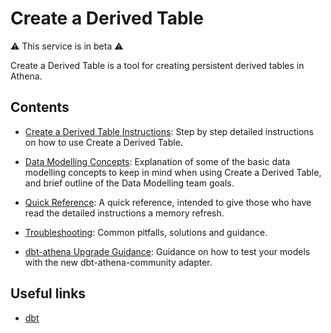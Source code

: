 # Create a Derived Table

⚠️ This service is in beta ⚠️

Create a Derived Table is a tool for creating persistent derived tables in Athena.


## Contents

- [Create a Derived Table Instructions](/tools/create-a-derived-table/instructions): Step by step detailed instructions on how to use Create a Derived Table.

- [Data Modelling Concepts](/tools/create-a-derived-table/concepts): Explanation of some of the basic data modelling concepts to keep in mind when using Create a Derived Table, and brief outline of the Data Modelling team goals.

- [Quick Reference](/tools/create-a-derived-table/quick-reference): A quick reference, intended to give those who have read the detailed instructions a memory refresh. 

- [Troubleshooting](/tools/create-a-derived-table/troubleshooting): Common pitfalls, solutions and guidance.

- [dbt-athena Upgrade Guidance](/tools/create-a-derived-table/dbt-athena-upgrade-guidance): Guidance on how to test your models with the new dbt-athena-community adapter.
## Useful links

- [dbt](https://docs.getdbt.com/docs/introduction)